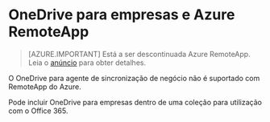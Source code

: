 <properties
   pageTitle="Utilizar o OneDrive para empresas e Azure RemoteApp | Microsoft Azure"
   description="Utilizar o OneDrive para empresas com Azure RemoteApp."
   services="remoteapp"
   documentationCenter=""
   authors="pavithir"
   manager="mbaldwin"
   editor=""/>

<tags
   ms.service="remoteapp"
   ms.devlang="na"
   ms.topic="hero-article"
   ms.tgt_pltfrm="na"
   ms.workload="compute"
   ms.date="08/15/2016"
   ms.author="elizapo"/>

# <a name="onedrive-for-business-and-azure-remoteapp"></a>OneDrive para empresas e Azure RemoteApp

> [AZURE.IMPORTANT]
> Está a ser descontinuada Azure RemoteApp. Leia o [anúncio](https://go.microsoft.com/fwlink/?linkid=821148) para obter detalhes.

O OneDrive para agente de sincronização de negócio não é suportado com RemoteApp do Azure.

Pode incluir OneDrive para empresas dentro de uma coleção para utilização com o Office 365. 